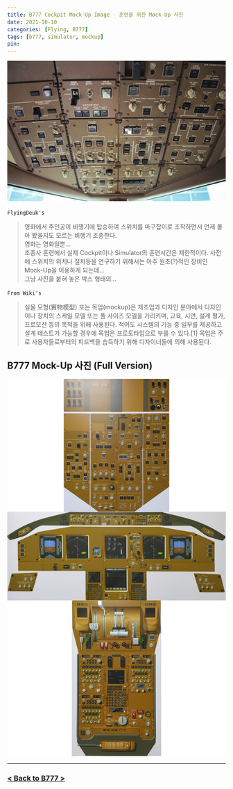 ```yaml
---
title: B777 Cockpit Mock-Up Image - 훈련을 위한 Mock-Up 사진
date: 2021-10-10
categories: [Flying, B777]
tags: [b777, simulator, mockup]
pin:
---
```


![mockup](/img/flying/b777/mockup.jpg)

`FlyingDeuk's`
> 영화에서 주인공이 비행기에 탑승하여 스위치를 마구잡이로 조작하면서 언제 몰아 봤을지도 모르는 비행기 조종한다. <br>
영화는 영화일뿐... <br>
조종사 훈련에서 실제 Cockpit이나 Simulator의 훈련시간은 제한적이다. 사전에 스위치의 위치나 절차등을 연구하기 위해서는 아주 원초(?)적인 장비인 Mock-Up을 이용하게 되는데... <br>
그냥 사진을 붙혀 놓은 박스 형태의...

`From Wiki's`
> 실물 모형(實物模型) 또는 목업(mockup)은 제조업과 디자인 분야에서 디자인이나 장치의 스케일 모델 또는 풀 사이즈 모델을 가리키며, 교육, 시연, 설계 평가, 프로모션 등의 목적을 위해 사용된다. 적어도 시스템의 기능 중 일부를 제공하고 설계 테스트가 가능할 경우에 목업은 프로토타입으로 부를 수 있다.[1] 목업은 주로 사용자들로부터의 피드백을 습득하기 위해 디자이너들에 의해 사용된다.

## B777 Mock-Up 사진 (Full Version)

![mockup](/img/flying/b777/mockup1.jpg)

-------

### [< Back to B777 >](/categories/b777/)
